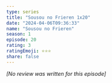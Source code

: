 ```yaml
---
type: series
title: "Sousou no Frieren 1x20"
date: "2024-04-06T09:36:33"
name: "Sousou no Frieren"
season: 1
episode: 20
rating: 3
ratingEmoji: ⭐️⭐️⭐️
share: false
---
```


_[No review was written for this episode]_
